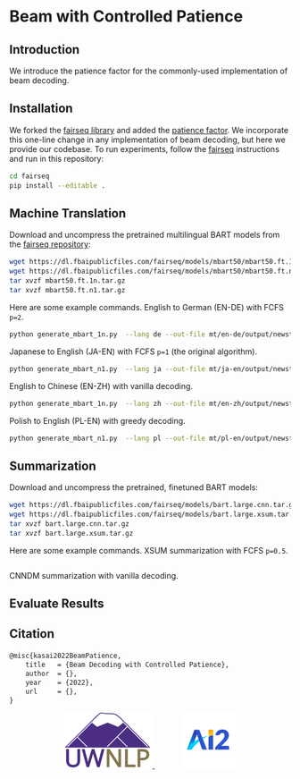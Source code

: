 # Beam with Controlled Patience

## Introduction
We introduce the patience factor for the commonly-used implementation of beam decoding.

## Installation
We forked the [fairseq library](https://github.com/pytorch/fairseq) and added the [patience factor](https://github.com/jungokasai/beam_with_patience/blob/main/fairseq/fairseq/sequence_generator.py#L712).
We incorporate this one-line change in any implementation of beam decoding, but here we provide our codebase.
To run experiments, follow the [fairseq](https://github.com/pytorch/fairseq) instructions and run in this repository:
```bash
cd fairseq
pip install --editable .
```

## Machine Translation
Download and uncompress the pretrained multilingual BART models from the [fairseq repository](https://github.com/pytorch/fairseq/tree/main/examples/multilingual#mbart50-models):
```bash
wget https://dl.fbaipublicfiles.com/fairseq/models/mbart50/mbart50.ft.1n.tar.gz
wget https://dl.fbaipublicfiles.com/fairseq/models/mbart50/mbart50.ft.n1.tar.gz
tar xvzf mbart50.ft.1n.tar.gz
tar xvzf mbart50.ft.n1.tar.gz
```
Here are some example commands.
English to German (EN-DE) with FCFS `p=2`.
```bash
python generate_mbart_1n.py  --lang de --out-file mt/en-de/output/newstest2021.en-de.mbart.p2.de --in-file mt/en-de/src/newstest2021.en-de.src.en --patience-factor 2 --model-dir <model_dir>
```
Japanese to English (JA-EN) with FCFS `p=1` (the original algorithm).
```bash
python generate_mbart_n1.py  --lang ja --out-file mt/ja-en/output/newstest2021.ja-en.mbart.p1.en --in-file mt/ja-en/src/newstest2021.ja-en.src.ja --patience-factor 1 --model-dir <model_dir>
```
English to Chinese (EN-ZH) with vanilla decoding.
```bash
python generate_mbart_1n.py  --lang zh --out-file mt/en-zh/output/newstest2021.en-zh.mbart.vanilla.zh --in-file mt/en-zh/src/newstest2021.en-zh.src.en --vanilla --model-dir <model_dir>
```
Polish to English (PL-EN) with greedy decoding.
```bash
python generate_mbart_n1.py  --lang pl --out-file mt/pl-en/output/newstest2020.pl-en.mbart.greedy.en --in-file mt/pl-en/src/newstest2020.pl-en.src.pl --beam 1 --model-dir <model_dir>
```

## Summarization
Download and uncompress the pretrained, finetuned BART models:
```bash
wget https://dl.fbaipublicfiles.com/fairseq/models/bart.large.cnn.tar.gz 
wget https://dl.fbaipublicfiles.com/fairseq/models/bart.large.xsum.tar.gz
tar xvzf bart.large.cnn.tar.gz
tar xvzf bart.large.xsum.tar.gz
```
Here are some example commands.
XSUM summarization with FCFS `p=0.5`.
```bash
```
CNNDM summarization with vanilla decoding.

## Evaluate Results

## Citation
```
@misc{kasai2022BeamPatience,
    title   = {Beam Decoding with Controlled Patience},
    author  = {},
    year    = {2022},
    url     = {}, 
}
```
<p align="center">
<a href="https://www.cs.washington.edu/research/nlp">
<img src="https://github.com/jungokasai/THumB/blob/master/figs/uwnlp_logo.png" height="100" alt="UWNLP Logo">
</a>
&nbsp;&nbsp;&nbsp;&nbsp;&nbsp;&nbsp;&nbsp;&nbsp;&nbsp;&nbsp;&nbsp;
<a href="https://allenai.org/">
<img src="https://github.com/jungokasai/THumB/blob/master/figs/ai2_logo.png" height="100" alt="AI2 Logo" style="padding-right:160">
</a>
</p>
